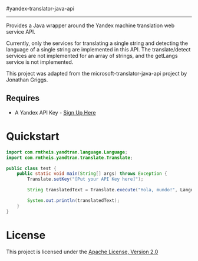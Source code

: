 #yandex-translator-java-api
* * *

Provides a Java wrapper around the Yandex machine translation web service API. 

Currently, only the services for translating a single string and detecting the language of a single string are implemented in this API. The translate/detect services are not implemented for an array of strings, and the getLangs service is not implemented.

This project was adapted from the microsoft-translator-java-api project by Jonathan Griggs.

## Requires

* A Yandex API Key - [Sign Up Here](http://api.yandex.com/translate/)

Quickstart
==========

```java
import com.rmtheis.yandtran.language.Language;
import com.rmtheis.yandtran.translate.Translate;

public class test {
    public static void main(String[] args) throws Exception {
        Translate.setKey("[Put your API Key here]");

        String translatedText = Translate.execute("Hola, mundo!", Language.SPANISH, Language.ENGLISH);

        System.out.println(translatedText);
    }
}

```

License
=======

This project is licensed under the [Apache License, Version 2.0](http://www.apache.org/licenses/LICENSE-2.0.html)
